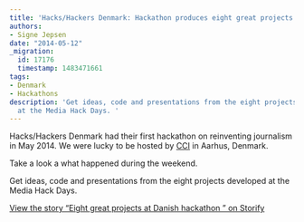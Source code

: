 ```yaml
---
title: 'Hacks/Hackers Denmark: Hackathon produces eight great projects'
authors:
- Signe Jepsen
date: "2014-05-12"
_migration:
  id: 17176
  timestamp: 1483471661
tags:
- Denmark
- Hackathons
description: 'Get ideas, code and presentations from the eight projects developed
  at the Media Hack Days. '
---
```


Hacks/Hackers Denmark had their first hackathon on reinventing journalism in May 2014. We were lucky to be hosted by [CCI][1] in Aarhus, Denmark.

Take a look a what happened during the weekend.

Get ideas, code and presentations from the eight projects developed at the Media Hack Days.

<noscript>
  <a href="https://storify.com/signedamj/eight-great-projects-at-danish-hackathon.html" target="_blank">View the story &#8220;Eight great projects at Danish hackathon &#8221; on Storify</a>
</noscript>

 [1]: http://www.ccieurope.com/